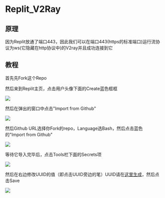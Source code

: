 # Replit_V2Ray

## 原理

因为Replit放通了端口443，因此我们可以在端口443(https的标准端口)运行流协议为ws(它隐藏在http协议中)的V2ray并且成功连接到它

## 教程

首先先Fork这个Repo

然后来到Replit主页，点击用户头像下面的Create蓝色框框

![](https://gcore.jsdelivr.net/gh/redball1017/Replit-v2ray@md-files/tutorial-1.png)

然后在弹出的窗口中点击"Import from Github"

![](https://gcore.jsdelivr.net/gh/redball1017/Replit-v2ray@md-files/tutorial-2.png)

然后Github URL选择你Fork的repo，Language选Bash，然后点击蓝色的"Import from Github"

![](https://gcore.jsdelivr.net/gh/redball1017/Replit-v2ray@md-files/Tutorial-3.png)

等待它导入完毕后，点击Tools栏下面的Secrets项

![](https://gcore.jsdelivr.net/gh/redball1017/Replit-v2ray@md-files/tutorial-4.png)

然后在右边修改UUID的值（即点击UUID旁边的笔）UUID请在[这里生成](https://www.uuidgenerator.net/)，然后点击Save

![](https://gcore.jsdelivr.net/gh/redball1017/Replit-v2ray@md-files/tutorial-5.png)



